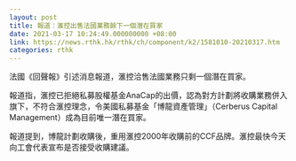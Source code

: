 ```yaml
---
layout: post
title: 報道：滙控出售法國業務餘下一個潛在買家
date: 2021-03-17 10:24:49.000000000 +08:00
link: https://news.rthk.hk/rthk/ch/component/k2/1581010-20210317.htm
categories: rthk
---
```


法國《回聲報》引述消息報道，滙控洽售法國業務只剩一個潛在買家。

報道指，滙控已拒絕私募股權基金AnaCap的出價，認為對方計劃將收購業務併入旗下，不符合滙控理念，令美國私募基金「博龍資產管理」（Cerberus Capital Management）成為目前唯一潛在買家。

報道提到，博龍計劃收購後，重用滙控2000年收購前的CCF品牌。滙控最快今天向工會代表宣布是否接受收購建議。
